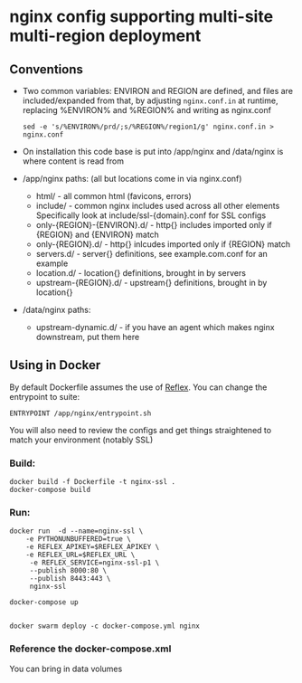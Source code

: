 # nginx config supporting multi-site multi-region deployment

## Conventions

* Two common variables: ENVIRON and REGION are defined, and files are included/expanded from that,
  by adjusting `nginx.conf.in` at runtime, replacing %ENVIRON% and %REGION% and writing as nginx.conf

      sed -e 's/%ENVIRON%/prd/;s/%REGION%/region1/g' nginx.conf.in > nginx.conf

* On installation this code base is put into /app/nginx and /data/nginx is where content is read from

* /app/nginx paths: (all but locations come in via nginx.conf)

    - html/                       - all common html (favicons, errors)
    - include/                    - common nginx includes used across all other elements
                                    Specifically look at include/ssl-{domain}.conf for SSL configs
    - only-{REGION}-{ENVIRON}.d/  - http{} includes imported only if {REGION} and {ENVIRON} match
    - only-{REGION}.d/            - http{} inlcudes imported only if {REGION} match
    - servers.d/                  - server{} definitions, see example.com.conf for an example
    - location.d/                 - location{} definitions, brought in by servers
    - upstream-{REGION}.d/        - upstream{} definitions, brought in by location{}

* /data/nginx paths:

    - upstream-dynamic.d/         - if you have an agent which makes nginx downstream, put them here

## Using in Docker

By default Dockerfile assumes the use of [Reflex](https://reflex.cold.org).  You can change the
entrypoint to suite:

    ENTRYPOINT /app/nginx/entrypoint.sh

You will also need to review the configs and get things straightened to match your environment
(notably SSL)

### Build:

    docker build -f Dockerfile -t nginx-ssl .
	docker-compose build

### Run:

    docker run  -d --name=nginx-ssl \
        -e PYTHONUNBUFFERED=true \
        -e REFLEX_APIKEY=$REFLEX_APIKEY \
        -e REFLEX_URL=$REFLEX_URL \
         -e REFLEX_SERVICE=nginx-ssl-p1 \
         --publish 8000:80 \
         --publish 8443:443 \
         nginx-ssl

	docker-compose up


	docker swarm deploy -c docker-compose.yml nginx

### Reference the docker-compose.xml

You can bring in data volumes
